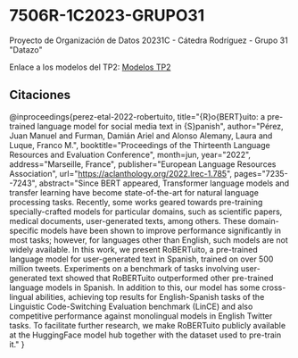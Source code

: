 # 7506R-1C2023-GRUPO31

Proyecto de Organización de Datos 20231C - Cátedra Rodríguez - Grupo 31 "Datazo"

Enlace a los modelos del TP2: [Modelos TP2](https://drive.google.com/drive/folders/1jLpTm4YrSfP7usQnsUwgafDSykICT3Dz?usp=drive_link)

## Citaciones

@inproceedings{perez-etal-2022-robertuito,
title="{R}o{BERT}uito: a pre-trained language model for social media text in {S}panish",
author="Pérez, Juan Manuel and Furman, Damián Ariel and Alonso Alemany, Laura and Luque, Franco M.",
booktitle="Proceedings of the Thirteenth Language Resources and Evaluation Conference",
month=jun,
year="2022",
address="Marseille, France",
publisher="European Language Resources Association",
url="https://aclanthology.org/2022.lrec-1.785",
pages="7235--7243",
abstract="Since BERT appeared, Transformer language models and transfer learning have become state-of-the-art for natural language processing tasks. Recently, some works geared towards pre-training specially-crafted models for particular domains, such as scientific papers, medical documents, user-generated texts, among others. These domain-specific models have been shown to improve performance significantly in most tasks; however, for languages other than English, such models are not widely available. In this work, we present RoBERTuito, a pre-trained language model for user-generated text in Spanish, trained on over 500 million tweets. Experiments on a benchmark of tasks involving user-generated text showed that RoBERTuito outperformed other pre-trained language models in Spanish. In addition to this, our model has some cross-lingual abilities, achieving top results for English-Spanish tasks of the Linguistic Code-Switching Evaluation benchmark (LinCE) and also competitive performance against monolingual models in English Twitter tasks. To facilitate further research, we make RoBERTuito publicly available at the HuggingFace model hub together with the dataset used to pre-train it."
}